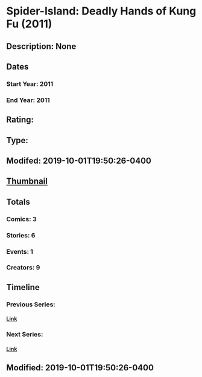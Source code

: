 # Spider-Island: Deadly Hands of Kung Fu (2011)
## Description: None
## Dates
### Start Year: 2011
### End Year: 2011
## Rating: 
## Type: 
## Modifed: 2019-10-01T19:50:26-0400
## [Thumbnail](http://i.annihil.us/u/prod/marvel/i/mg/6/60/5d93adf870420.jpg)
## Totals
### Comics: 3
### Stories: 6
### Events: 1
### Creators: 9
## Timeline
### Previous Series: 
#### [Link]()
### Next Series: 
#### [Link]()
## Modified: 2019-10-01T19:50:26-0400